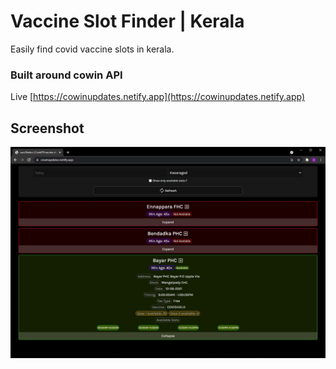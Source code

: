 # Vaccine Slot Finder | Kerala

Easily find covid vaccine slots in kerala. 

### Built around cowin API

Live [https://cowinupdates.netify.app](https://cowinupdates.netify.app)

## Screenshot

![](https://github.com/adwaithks/vacciNation/blob/master/cowinupdates.JPG)
